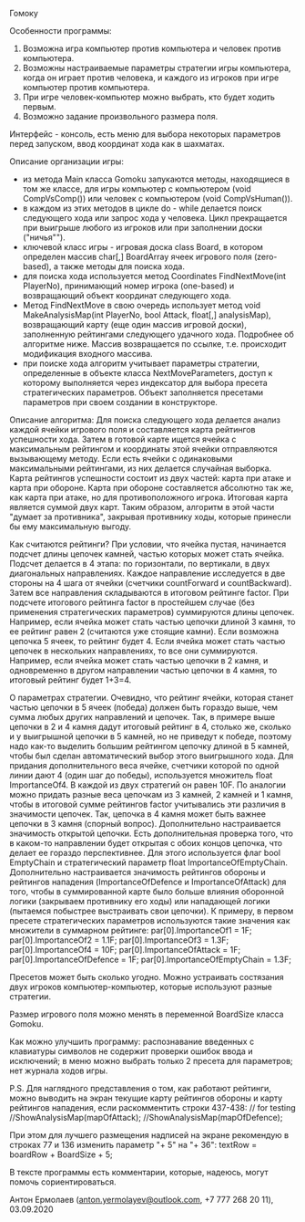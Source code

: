 Гомоку

Особенности программы:
1. Возможна игра компьютер против компьютера и человек против компьютера. 
2. Возможны настраиваемые параметры стратегии игры компьютера, когда он играет против человека, и каждого из игроков при игре компьютер против компьютера.
3. При игре человек-компьютер можно выбрать, кто будет ходить первым.
4. Возможно задание произвольного размера поля.


Интерфейс - консоль, есть меню для выбора некоторых параметров перед запуском, ввод координат хода как в шахматах.

Описание организации игры:
- из метода Main класса Gomoku запукаются методы, находящиеся в том же классе, для игры компьютер с компьютером (void CompVsComp()) или человек с компьютером (void CompVsHuman()).
- в каждом из этих методов в цикле do - while делается поиск следующего хода или запрос хода у человека. Цикл прекращается при выигрыше любого из игроков или при заполнении доски ("ничья"").
- ключевой класс игры - игровая доска class Board, в котором определен массив char[,] BoardArray ячеек игрового поля (zero-based), а также методы для поиска хода.
- для поиска хода используется метод Coordinates FindNextMove(int PlayerNo), принимающий номер игрока (one-based) и возвращающий объект координат следующего хода.
- Метод FindNextMove в свою очередь использует метод void MakeAnalysisMap(int PlayerNo, bool Attack, float[,] analysisMap), возвращающий карту (еще один массив игровой доски), заполненную рейтингами следующего удачного хода. Подробнее об алгоритме ниже. Массив возвращается по ссылке, т.е. происходит модификация входного массива.
- при поиске хода алгоритм учитывает параметры стратегии, определенные в объекте класса NextMoveParameters, доступ к которому выполняется через индексатор для выбора пресета стратегических параметров. Объект заполняется пресетами параметров при своем создании в конструкторе.

Описание алгоритма:
Для поиска следующего хода делается анализ каждой ячейки игрового поля и составляется карта рейтингов успешности хода. Затем в готовой карте ищется ячейка с максимальным рейтингом и координаты этой ячейки отправляются вызывающему методу. Если есть ячейки с одинаковыми максимальными рейтингами, из них делается случайная выборка.
Карта рейтингов успешности состоит из двух частей: карта при атаке и карта при обороне. Карта при обороне составляется абсолютно так же, как карта при атаке, но для противоположного игрока. Итоговая карта является суммой двух карт. Таким образом, алгоритм в этой части "думает за противника", закрывая противнику ходы, которые принесли бы ему максимальную выгоду.

Как считаются рейтинги?
При условии, что ячейка пустая, начинается подсчет длины цепочек камней, частью которых может стать ячейка. Подсчет делается в 4 этапа: по горизонтали, по вертикали, в двух диагональных направлениях. Каждое направление исследуется в две стороны на 4 шага от ячейки (счетчики countForward и countBackward). Затем все направления складываются в итоговом рейтинге factor.
При подсчете итогового рейтинга factor в простейшем случае (без применения стратегических параметров) суммируются длины цепочек. Например, если ячейка может стать частью цепочки длиной 3 камня, то ее рейтинг равен 2 (считаются уже стоящие камни). Если возможна цепочка 5 ячеек, то рейтинг будет 4. Если ячейка может стать частью цепочек в нескольких направлениях, то все они суммируются. Например, если ячейка может стать частью цепочки в 2 камня, и одновременно в другом направлении частью цепочки в 4 камня, то итоговый рейтинг будет 1+3=4.

О параметрах стратегии.
Очевидно, что рейтинг ячейки, которая станет частью цепочки в 5 ячеек (победа) должен быть гораздо выше, чем сумма любых других направлений и цепочек. Так, в примере выше цепочки в 2 и 4 камня дадут итоговый рейтинг в 4, столько же, сколько и у выигрышной цепочки в 5 камней, но не приведут к победе, поэтому надо как-то выделить большим рейтингом цепочку длиной в 5 камней, чтобы был сделан автоматический выбор этого выигрышного хода. Для придания дополнительного веса ячейке, счетчики которой по одной линии дают 4 (один шаг до победы), используется множитель float ImportanceOf4. В каждой из двух стратегий он равен 10F. 
По аналогии можно придать разные веса цепочкам из 3 камней, 2 камней и 1 камня, чтобы в итоговой сумме рейтингов factor учитывались эти различия в значимости цепочек. Так, цепочка в 4 камня может быть важнее цепочки в 3 камня (спорный вопрос).
Дополнительно настраивается значимость открытой цепочки. Есть дополнительная проверка того, что в каком-то направлении будет открытая с обоих концов цепочка, что делает ее гораздо перспективнее. Для этого используется флаг bool EmptyChain и стратегический параметр float ImportanceOfEmptyChain.
Дополнительно настраивается значимость рейтингов обороны и рейтингов нападения (ImportanceOfDefence и ImportanceOfAttack) для того, чтобы в суммированной карте было больше влияния оборонной логики (закрываем противнику его ходы) или нападающей логики (пытаемся побыстрее выстраивать свои цепочки).
К примеру, в первом пресете стратегических параметров используются такие значения как множители в суммарном рейтинге:
par[0].ImportanceOf1 = 1F;
par[0].ImportanceOf2 = 1.1F;
par[0].ImportanceOf3 = 1.3F;
par[0].ImportanceOf4 = 10F;
par[0].ImportanceOfAttack = 1F;
par[0].ImportanceOfDefence = 1F;
par[0].ImportanceOfEmptyChain = 1.3F;

Пресетов может быть сколько угодно. Можно устраивать состязания двух игроков компьютер-компьютер, которые используют разные стратегии.

Размер игрового поля можно менять в переменной BoardSize класса Gomoku.

Как можно улучшить программу: распознавание введенных с клавиатуры символов не содержит проверки ошибок ввода и исключений; в меню можно выбрать только 2 пресета для параметров; нет журнала ходов игры.

P.S. Для наглядного представления о том, как работают рейтинги, можно выводить на экран текущие карту рейтингов обороны и карту рейтингов нападения, если раскомментить строки 437-438:
// for testing
//ShowAnalysisMap(mapOfAttack);
//ShowAnalysisMap(mapOfDefence);

При этом для лучшего размещения надписей на экране рекомендую в строках 77 и 136 изменить параметр "+ 5" на "+ 36":
textRow = boardRow + BoardSize + 5;

В тексте программы есть комментарии, которые, надеюсь, могут помочь сориентироваться.

Антон Ермолаев (anton.yermolayev@outlook.com, +7 777 268 20 11), 03.09.2020

